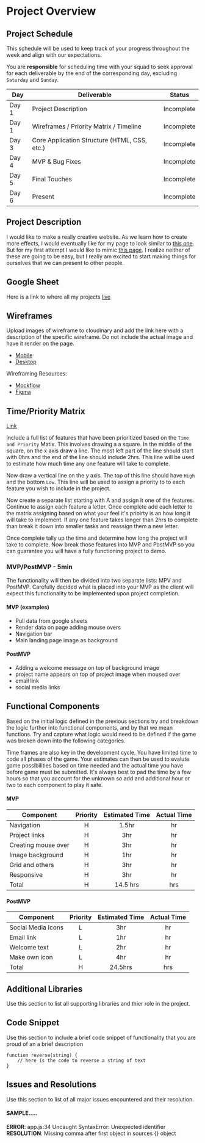 # Project Overview

## Project Schedule

This schedule will be used to keep track of your progress throughout the week and align with our expectations.

You are **responsible** for scheduling time with your squad to seek approval for each deliverable by the end of the corresponding day, excluding `Saturday` and `Sunday`.

| Day   | Deliverable                                  | Status     |
| ----- | -------------------------------------------- | ---------- |
| Day 1 | Project Description                          | Incomplete |
| Day 1 | Wireframes / Priority Matrix / Timeline      | Incomplete |
| Day 3 | Core Application Structure (HTML, CSS, etc.) | Incomplete |
| Day 4 | MVP & Bug Fixes                              | Incomplete |
| Day 5 | Final Touches                                | Incomplete |
| Day 6 | Present                                      | Incomplete |

## Project Description

I would like to make a really creative website. As we learn how to create more effects, I would eventually like for my page to look similar to [this one][1]. But for my first attempt I would like to mimic [this page][2]. I realize neither of these are going to be easy, but I really am excited to start making things for ourselves that we can present to other people.

## Google Sheet

Here is a link to where all my projects [live](https://docs.google.com/spreadsheets/d/1SQUgF64A0yENOhR_s8hI8riW43xDlaVuJhzBbZh7HVw/edit#gid=0)

## Wireframes

Upload images of wireframe to cloudinary and add the link here with a description of the specific wireframe. Do not include the actual image and have it render on the page.

- [Mobile](https://i.imgur.com/P3iBEZf.jpg)
- [Desktop](https://i.imgur.com/xpOWo0E.jpg)

Wireframing Resources:

- [Mockflow](https://mockflow.com/app/#Wireframe)
- [Figma](https://www.figma.com/)

## Time/Priority Matrix

[Link](https://res.cloudinary.com/jkeohan/image/upload/a_270/v1591621734/project1_matrix_ocy5gc_h1kg0m.jpg)

Include a full list of features that have been prioritized based on the `Time and Priority` Matix. This involves drawing a a square. In the middle of the square, on the x axis draw a line. The most left part of the line should start with 0hrs and the end of the line should include 2hrs. This line will be used to estimate how much time any one feature will take to complete.

Now draw a vertical line on the y axis. The top of this line should have `High` and the bottom `Low`. This line will be used to assign a priority to to each feature you wish to include in the project.

Now create a separate list starting with A and assign it one of the features. Continue to assign each feature a letter. Once complete add each letter to the matrix assigning based on what your feel it's prioirty is an how long it will take to implement. If any one feature takes longer than 2hrs to complete than break it down into smaller tasks and reassign them a new letter.

Once complete tally up the time and determine how long the project will take to complete. Now break those features into MVP and PostMVP so you can guarantee you will have a fully functioning project to demo.

### MVP/PostMVP - 5min

The functionality will then be divided into two separate lists: MPV and PostMVP. Carefully decided what is placed into your MVP as the client will expect this functionality to be implemented upon project completion.

#### MVP (examples)

- Pull data from google sheets
- Render data on page adding mouse overs
- Navigation bar
- Main landing page image as background

#### PostMVP

- Adding a welcome message on top of background image
- project name appears on top of project image when moused over
- email link
- social media links

## Functional Components

Based on the initial logic defined in the previous sections try and breakdown the logic further into functional components, and by that we mean functions. Try and capture what logic would need to be defined if the game was broken down into the following categories.

Time frames are also key in the development cycle. You have limited time to code all phases of the game. Your estimates can then be used to evalute game possibilities based on time needed and the actual time you have before game must be submitted. It's always best to pad the time by a few hours so that you account for the unknown so add and additional hour or two to each component to play it safe.

#### MVP

| Component           | Priority | Estimated Time | Actual Time |
| ------------------- | :------: | :------------: | :---------: |
| Navigation          |    H     |     1.5hr      |     hr      |
| Project links       |    H     |      3hr       |     hr      |
| Creating mouse over |    H     |      3hr       |     hr      |
| Image background    |    H     |      1hr       |     hr      |
| Grid and others     |    H     |      3hr       |     hr      |
| Responsive          |    H     |      3hr       |     hr      |
| Total               |    H     |    14.5 hrs    |     hrs     |

#### PostMVP

| Component          | Priority | Estimated Time | Actual Time |
| ------------------ | :------: | :------------: | :---------: |
| Social Media Icons |    L     |      3hr       |     hr      |
| Email link         |    L     |      1hr       |     hr      |
| Welcome text       |    L     |      2hr       |     hr      |
| Make own icon      |    L     |      4hr       |     hr      |
| Total              |    H     |    24.5hrs     |     hrs     |

## Additional Libraries

Use this section to list all supporting libraries and thier role in the project.

## Code Snippet

Use this section to include a brief code snippet of functionality that you are proud of an a brief description

```
function reverse(string) {
	// here is the code to reverse a string of text
}
```

## Issues and Resolutions

Use this section to list of all major issues encountered and their resolution.

#### SAMPLE.....

**ERROR**: app.js:34 Uncaught SyntaxError: Unexpected identifier  
**RESOLUTION**: Missing comma after first object in sources {} object

[1]: https://juliebonnemoy.com/
[2]: http://stephencalvillodesign.com/
